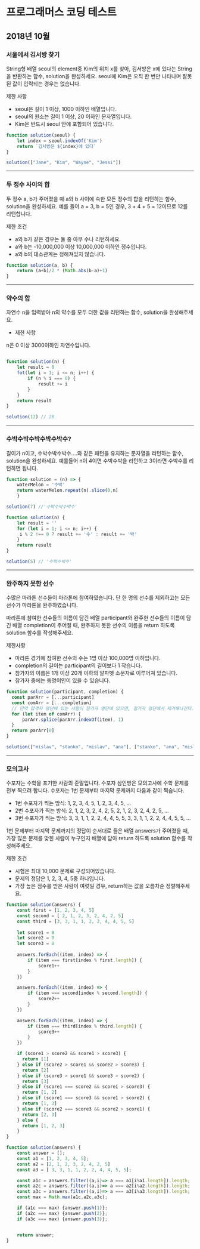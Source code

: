 # 프로그래머스 코딩 테스트

## 2018년 10월

### 서울에서 김서방 찾기

String형 배열 seoul의 element중 Kim의 위치 x를 찾아, 김서방은 x에 있다는 String을 반환하는 함수, solution을 완성하세요. seoul에 Kim은 오직 한 번만 나타나며 잘못된 값이 입력되는 경우는 없습니다.

제한 사항

- seoul은 길이 1 이상, 1000 이하인 배열입니다.
- seoul의 원소는 길이 1 이상, 20 이하인 문자열입니다.
- Kim은 반드시 seoul 안에 포함되어 있습니다.


```js
function solution(seoul) {
    let index = seoul.indexOf('Kim')
    return `김서방은 ${index}에 있다`
}

solution(["Jane", "Kim", "Wayne", "Jessi"])
```

---

### 두 정수 사이의 합

두 정수 a, b가 주어졌을 때 a와 b 사이에 속한 모든 정수의 합을 리턴하는 함수, solution을 완성하세요. 
예를 들어 a = 3, b = 5인 경우, 3 + 4 + 5 = 12이므로 12를 리턴합니다.

제한 조건
- a와 b가 같은 경우는 둘 중 아무 수나 리턴하세요.
- a와 b는 -10,000,000 이상 10,000,000 이하인 정수입니다.
- a와 b의 대소관계는 정해져있지 않습니다.

```js
function solution(a, b) {
    return (a+b)/2 * (Math.abs(b-a)+1)
}
```

---

### 약수의 합

자연수 n을 입력받아 n의 약수를 모두 더한 값을 리턴하는 함수, solution을 완성해주세요.

- 제한 사항

n은 0 이상 3000이하인 자연수입니다.

```js

function solution(n) {
    let result = 0
    fot(let i = 1; i <= n; i++) {
        if (n % i === 0) {
            result += i
        }
    }
    return result
}

solution(12) // 28
```

---

### 수박수박수박수박수박수?


길이가 n이고, 수박수박수박수....와 같은 패턴을 유지하는 문자열을 리턴하는 함수, solution을 완성하세요. 예를들어 n이 4이면 수박수박을 리턴하고 3이라면 수박수를 리턴하면 됩니다.

```js
function solution = (n) => {
    waterMelon = '수박'
    return waterMelon.repeat(n).slice(0,n)
    }

solution(7) //'수박수박수박수'
```

```js
function solution(n) {
    let result = ''
    for (let i = 1; i <= n; i++) {
     i % 2 !== 0 ? result += '수' : result += '박'
    }
    return result
}

solution(5) // '수박수박수'
```

---

### 완주하지 못한 선수

수많은 마라톤 선수들이 마라톤에 참여하였습니다. 단 한 명의 선수를 제외하고는 모든 선수가 마라톤을 완주하였습니다.

마라톤에 참여한 선수들의 이름이 담긴 배열 participant와 완주한 선수들의 이름이 담긴 배열 completion이 주어질 때, 완주하지 못한 선수의 이름을 return 하도록 solution 함수를 작성해주세요.

제한사항
* 마라톤 경기에 참여한 선수의 수는 1명 이상 100,000명 이하입니다.
* completion의 길이는 participant의 길이보다 1 작습니다.
* 참가자의 이름은 1개 이상 20개 이하의 알파벳 소문자로 이루어져 있습니다.
* 참가자 중에는 동명이인이 있을 수 있습니다.

```js
function solution(participant, completion) {
  const parArr = [...participant]   
  const comArr = [...completion]
  // 만약 합격자 명단에 있는 사람이 참가자 명단에 있으면, 참가자 명단에서 제거해나간다.
  for (let item of comArr) {
      parArr.splice(parArr.indexOf(item), 1)
  }
  return parArr[0]
}

solution(["mislav", "stanko", "mislav", "ana"], ["stanko", "ana", "mislav"]) // "mislav"
```

---

### 모의고사

수포자는 수학을 포기한 사람의 준말입니다. 수포자 삼인방은 모의고사에 수학 문제를 전부 찍으려 합니다. 수포자는 1번 문제부터 마지막 문제까지 다음과 같이 찍습니다.

- 1번 수포자가 찍는 방식: 1, 2, 3, 4, 5, 1, 2, 3, 4, 5, ...
- 2번 수포자가 찍는 방식: 2, 1, 2, 3, 2, 4, 2, 5, 2, 1, 2, 3, 2, 4, 2, 5, ...
- 3번 수포자가 찍는 방식: 3, 3, 1, 1, 2, 2, 4, 4, 5, 5, 3, 3, 1, 1, 2, 2, 4, 4, 5, 5, ...

1번 문제부터 마지막 문제까지의 정답이 순서대로 들은 배열 answers가 주어졌을 때, 가장 많은 문제를 맞힌 사람이 누구인지 배열에 담아 return 하도록 solution 함수를 작성해주세요.

제한 조건
* 시험은 최대 10,000 문제로 구성되어있습니다.
* 문제의 정답은 1, 2, 3, 4, 5중 하나입니다.
* 가장 높은 점수를 받은 사람이 여럿일 경우, return하는 값을 오름차순 정렬해주세요.


```js
function solution(answers) {
    const first = [1, 2, 3, 4, 5]
    const second = [ 2, 1, 2, 3, 2, 4, 2, 5]
    const third = [3, 3, 1, 1, 2, 2, 4, 4, 5, 5]
    
    let score1 = 0
    let score2 = 0
    let score3 = 0
    
    answers.forEach((item, index) => {
        if (item === first[index % first.length]) {
            score1++
        }
    })

    answers.forEach((item, index) => {
        if (item === second[index % second.length]) {
            score2++
        }
    })

    answers.forEach((item, index) => {
        if (item === third[index % third.length]) {
            score3++
        }
    })

    if (score1 > score2 && score1 > score3) {
      return [1]
    } else if (score2 > score1 && score2 > score3) {
      return [2]
    } else if (score3 > score1 && score3 > score2) {
      return [3]
    } else if (score1 === score2 && score1 > score3) {
      return [1, 2]
    } else if (score1 === score3 && score1 > score2) {
      return [1, 3]
    } else if (score2 === score3 && score2 > score1) {
      return [2, 3]
    } else {
      return [1, 2, 3]
    }    
}
```

```js
function solution(answers) {
    const answer = [];
    const a1 = [1, 2, 3, 4, 5];
    const a2 = [2, 1, 2, 3, 2, 4, 2, 5]
    const a3 = [ 3, 3, 1, 1, 2, 2, 4, 4, 5, 5];

    const a1c = answers.filter((a,i)=> a === a1[i%a1.length]).length;
    const a2c = answers.filter((a,i)=> a === a2[i%a2.length]).length;
    const a3c = answers.filter((a,i)=> a === a3[i%a3.length]).length;
    const max = Math.max(a1c,a2c,a3c);

    if (a1c === max) {answer.push(1)};
    if (a2c === max) {answer.push(2)};
    if (a3c === max) {answer.push(3)};


    return answer;
}
```